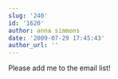 ```yaml
---
slug: '240'
id: '1620'
author: anna simmons
date: '2009-07-29 17:45:43'
author_url: ''
---
```

Please add me to the email list!
